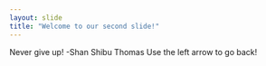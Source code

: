 ```yaml
---
layout: slide
title: "Welcome to our second slide!"
---
```

Never give up! -Shan Shibu Thomas
Use the left arrow to go back!
